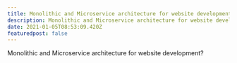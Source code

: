 ```yaml
---
title: Monolithic and Microservice architecture for website development?
description: Monolithic and Microservice architecture for website development?
date: 2021-01-05T08:53:09.420Z
featuredpost: false
---
```

Monolithic and Microservice architecture for website development?